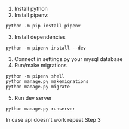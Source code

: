1. Install python
2. Install pipenv:
```
python -m pip install pipenv
```
3. Install dependencies
```
python -m pipenv install --dev
```
3. Connect in settings.py your mysql database
4. Run/make migrations
```
python -m pipenv shell
python manage.py makemigrations
python manage.py migrate
```
5. Run dev server
```
python manage.py runserver
```

In case api doesn't work repeat Step 3
